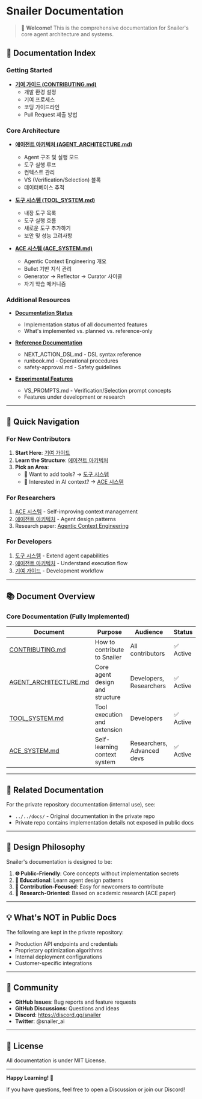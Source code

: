 # Snailer Documentation

> 🎯 **Welcome!** This is the comprehensive documentation for Snailer's core agent architecture and systems.

## 📖 Documentation Index

### Getting Started

- **[기여 가이드 (CONTRIBUTING.md)](./CONTRIBUTING.md)**
  - 개발 환경 설정
  - 기여 프로세스
  - 코딩 가이드라인
  - Pull Request 제출 방법

### Core Architecture

- **[에이전트 아키텍처 (AGENT_ARCHITECTURE.md)](./AGENT_ARCHITECTURE.md)**
  - Agent 구조 및 실행 모드
  - 도구 실행 루프
  - 컨텍스트 관리
  - VS (Verification/Selection) 블록
  - 데이터베이스 추적

- **[도구 시스템 (TOOL_SYSTEM.md)](./TOOL_SYSTEM.md)**
  - 내장 도구 목록
  - 도구 실행 흐름
  - 새로운 도구 추가하기
  - 보안 및 성능 고려사항

- **[ACE 시스템 (ACE_SYSTEM.md)](./ACE_SYSTEM.md)**
  - Agentic Context Engineering 개요
  - Bullet 기반 지식 관리
  - Generator → Reflector → Curator 사이클
  - 자기 학습 메커니즘

### Additional Resources

- **[Documentation Status](./DOCUMENTATION_STATUS.md)**
  - Implementation status of all documented features
  - What's implemented vs. planned vs. reference-only

- **[Reference Documentation](./reference/)**
  - NEXT_ACTION_DSL.md - DSL syntax reference
  - runbook.md - Operational procedures
  - safety-approval.md - Safety guidelines

- **[Experimental Features](./experimental/)**
  - VS_PROMPTS.md - Verification/Selection prompt concepts
  - Features under development or research

---

## 🚀 Quick Navigation

### For New Contributors

1. **Start Here**: [기여 가이드](./CONTRIBUTING.md)
2. **Learn the Structure**: [에이전트 아키텍처](./AGENT_ARCHITECTURE.md)
3. **Pick an Area**:
   - 🔧 Want to add tools? → [도구 시스템](./TOOL_SYSTEM.md)
   - 🧠 Interested in AI context? → [ACE 시스템](./ACE_SYSTEM.md)

### For Researchers

1. [ACE 시스템](./ACE_SYSTEM.md) - Self-improving context management
2. [에이전트 아키텍처](./AGENT_ARCHITECTURE.md) - Agent design patterns
3. Research paper: [Agentic Context Engineering](https://arxiv.org/abs/2510.04618)

### For Developers

1. [도구 시스템](./TOOL_SYSTEM.md) - Extend agent capabilities
2. [에이전트 아키텍처](./AGENT_ARCHITECTURE.md) - Understand execution flow
3. [기여 가이드](./CONTRIBUTING.md) - Development workflow

---

## 📚 Document Overview

### Core Documentation (Fully Implemented)

| Document | Purpose | Audience | Status |
|----------|---------|----------|--------|
| [CONTRIBUTING.md](./CONTRIBUTING.md) | How to contribute to Snailer | All contributors | ✅ Active |
| [AGENT_ARCHITECTURE.md](./AGENT_ARCHITECTURE.md) | Core agent design and structure | Developers, Researchers | ✅ Active |
| [TOOL_SYSTEM.md](./TOOL_SYSTEM.md) | Tool execution and extension | Developers | ✅ Active |
| [ACE_SYSTEM.md](./ACE_SYSTEM.md) | Self-learning context system | Researchers, Advanced devs | ✅ Active |

---

## 🔗 Related Documentation

For the private repository documentation (internal use), see:
- `../../docs/` - Original documentation in the private repo
- Private repo contains implementation details not exposed in public docs

---

## 🎯 Design Philosophy

Snailer's documentation is designed to be:

1. **🌐 Public-Friendly**: Core concepts without implementation secrets
2. **📖 Educational**: Learn agent design patterns
3. **🤝 Contribution-Focused**: Easy for newcomers to contribute
4. **🧠 Research-Oriented**: Based on academic research (ACE paper)

---

## 💡 What's NOT in Public Docs

The following are kept in the private repository:
- Production API endpoints and credentials
- Proprietary optimization algorithms
- Internal deployment configurations
- Customer-specific integrations

---

## 🤝 Community

- **GitHub Issues**: Bug reports and feature requests
- **GitHub Discussions**: Questions and ideas
- **Discord**: https://discord.gg/snailer
- **Twitter**: @snailer_ai

---

## 📝 License

All documentation is under MIT License.

---

**Happy Learning! 🎉**

If you have questions, feel free to open a Discussion or join our Discord!

